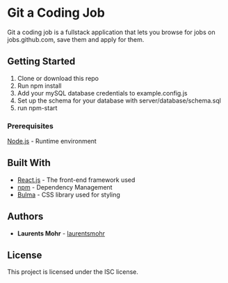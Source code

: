 # Git a Coding Job

Git a coding job is a fullstack application that lets you browse for jobs on jobs.github.com, save them and apply for them.

## Getting Started

1. Clone or download this repo
2. Run npm install
3. Add your mySQL database credentials to example.config.js
4. Set up the schema for your database with server/database/schema.sql
5. run npm-start


### Prerequisites

[Node.js](https://nodejs.org/en/) - Runtime environment

## Built With

* [React.js](https://nodejs.org/en/) - The front-end framework used
* [npm](https://www.npmjs.com/) - Dependency Management
* [Bulma](https://bulma.io/) - CSS library used for styling

## Authors

* **Laurents Mohr** - [laurentsmohr](https://github.com/laurentsmohr)

## License

This project is licensed under the ISC license.
